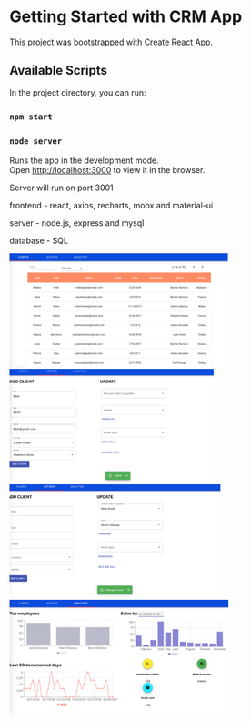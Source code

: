 # Getting Started with CRM App

This project was bootstrapped with [Create React App](https://github.com/facebook/create-react-app).

## Available Scripts

In the project directory, you can run:

### `npm start`
### `node server`

Runs the app in the development mode.\
Open [http://localhost:3000](http://localhost:3000) to view it in the browser.

Server will run on port 3001


frontend - react, axios, recharts, mobx and material-ui

server - node.js, express and mysql

database - SQL

<img src="crm1.png" alt="crm1" height="200"/> <img src="crm2.png" alt="crm2" height="200"/> <img src="crm3.png" alt="crm3" height="200"/>
<img src="crm4.png" alt="crm4" height="200"/>
